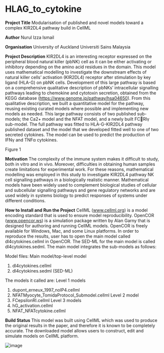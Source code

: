 # HLAG_to_cytokine

**Project Title**
Modularisation of published and novel models toward a complex KIR2DL4 pathway build in CellML

**Author**
Nurul Izza Ismail

**Organisation**
University of Auckland
Universiti Sains Malaysia

**Project Description**
KIR2DL4 is an interesting receptor expressed on the peripheral blood natural killer (pbNK) cell as it can be either activating or inhibitory depending on the amino acid residues in the domain. This model uses mathematical modelling to investigate the downstream effects of natural killer cells’ activation (KIR2DL4) receptor after stimulation by key ligand (HLA-G) on pbNK cells. Development of this large pathway is based on a comprehensive qualitative description of pbNKs’ intracellular signalling pathways leading to chemokine and cytotoxin secretion, obtained from the KEGG database (https://www.genome.jp/pathway/hsa04650). From this qualitative description, we built a quantitative model for the pathway, reusing existing curated models where possible and implementing new models as needed. This large pathway consists of two published sub-models; the Ca2+ model and the NFAT model, and a newly built FCRIγ sub-model. The full pathway was fitted to HLA-G-KIR2DL4 pathway published dataset and the model that we developed fitted well to one of two secreted cytokines. The model can be used to predict the production of IFNγ and TNFα cytokines.

 
Figure 1

**Motivation**
The complexity of the immune system makes it difficult to study, both in vitro and in vivo.
Moreover, difficulties in obtaining human samples create limitations for experimental work.
For these reasons, mathematical modelling was employed in this study to investigate KIR2DL4 pathway NK cell signalling pathways in a biologically realistic manner. Mathematical models have been widely used to complement biological studies of cellular and subcellular signalling pathways and gene regulatory networks and are used widely in systems biology to predict responses of systems under different conditions.

**How to Install and Run the Project**
CellML (www.cellml.org) is a model encoding standard that is used to ensure model reproducibility. OpenCOR (www.opencor.ws) is a simulation package written by Alan Garny that is designed for authoring and running CellML models. OpenCOR is freely available for Windows, Mac, and some Linux platforms. In order to reproduce the results, user has to open the main model called dl4cytokines.cellml in OpenCOR. The SED-ML for the main model is called dl4cytokines.sedml. The main model integrates the sub-models as follows:

Model files:
Main model/top-level model
1.	dl4cytokines.cellml 
2.	dl4cytokines.sedml (SED-ML)

The models it called are:
Level 1 models
1.	dupont_erneux_1997_noIP4.cellml
2.	NFATMyocyte_TomidaProtocol_Submodel.cellml
Level 2 model
1.	FCepsilonRI.cellml
Level 3 models
1.	hG_activation.cellml
2.	NFAT_NFATcytokine.cellml

**Build Status**
This model was built using CellML which was used to produce the original results in the paper, and therefore it is known to be completely accurate. The downloaded model allows users to construct, edit and simulate models on CellML platform.








![image](https://user-images.githubusercontent.com/29026025/171556964-fb13bc76-4835-42f1-a28f-7bec681d8564.png)
